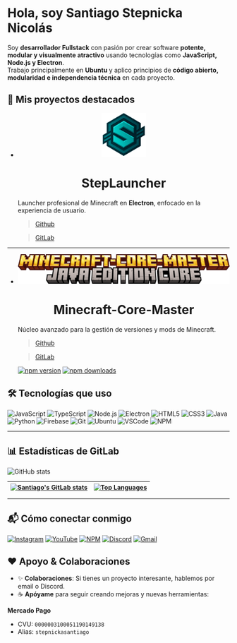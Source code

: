 # Hola, soy Santiago Stepnicka Nicolás

Soy **desarrollador Fullstack** con pasión por crear software **potente, modular y visualmente atractivo** usando tecnologías como **JavaScript, Node.js y Electron**.  
Trabajo principalmente en **Ubuntu** y aplico principios de **código abierto, modularidad e independencia técnica** en cada proyecto.

## 🌟 Mis proyectos destacados

- 
  <p align="center">
    <img src="./images/steplauncher.png" alt="Error al cargar imagen  -" loading="lazy" width="100px">
    <h1 align="center">StepLauncher</h1>
  </p> 

  Launcher profesional de Minecraft en **Electron**, enfocado en la experiencia de usuario.
  > [ Github ](https://github.com/SantiagoStepnicka2025/StepLauncher)

  > [ GitLab ](https://gitlab.com/SantiagoStepnicka2025/StepLauncher)

---

- 
  <p align="center">
    <img src="./images/minecraft_tittle.png" alt="Error al cargar imagen  -" loading="lazy" width="500px">
    <h1 align="center">Minecraft-Core-Master</h1>
  </p>  

  Núcleo avanzado para la gestión de versiones y mods de Minecraft.
  > [ Github ](https://github.com/SantiagoStepnicka2025/StepLauncher)

  > [ GitLab ](https://gitlab.com/SantiagoStepnicka2025/StepLauncher)

  [![npm version](https://img.shields.io/npm/v/minecraft-core-master.svg)](https://www.npmjs.com/package/minecraft-core-master)
  [![npm downloads](https://img.shields.io/npm/dt/minecraft-core-master.svg)](https://www.npmjs.com/package/minecraft-core-master)

## 🛠️ Tecnologías que uso

![JavaScript](https://img.shields.io/badge/-JavaScript-black?style=flat-square&logo=javascript)
![TypeScript](https://img.shields.io/badge/-TypeScript-black?style=flat-square&logo=typescript)
![Node.js](https://img.shields.io/badge/-Node.js-black?style=flat-square&logo=node.js)
![Electron](https://img.shields.io/badge/-Electron-black?style=flat-square&logo=electron)
![HTML5](https://img.shields.io/badge/-HTML5-black?style=flat-square&logo=html5)
![CSS3](https://img.shields.io/badge/-CSS3-black?style=flat-square&logo=css3)
![Java](https://img.shields.io/badge/-Java-black?style=flat-square&logo=java)
![Python](https://img.shields.io/badge/-Python-black?style=flat-square&logo=python)
![Firebase](https://img.shields.io/badge/-Firebase-black?style=flat-square&logo=firebase)
![Git](https://img.shields.io/badge/-Git-black?style=flat-square&logo=git)
![Ubuntu](https://img.shields.io/badge/-Ubuntu-black?style=flat-square&logo=ubuntu)
![VSCode](https://img.shields.io/badge/-VSCode-black?style=flat-square&logo=visual-studio-code)
![NPM](https://img.shields.io/badge/-NPM-black?style=flat-square&logo=npm)

---

## 📊 Estadísticas de GitLab
![GitHub stats](https://github-readme-stats.vercel.app/api?username=novastepstudio&show_icons=true&theme=radical)

| <a href="https://gitlab.com/novastepstudio"><img src="https://gitlab-readme-stats.vercel.app/api?username=novastepstudio&show_icons=true&hide_border=true&theme=radical" alt="Santiago's GitLab stats" /></a> | <a href="https://gitlab.com/novastepstudio"><img src="https://gitlab-readme-stats.vercel.app/api/top-langs/?username=novastepstudio&layout=compact&hide_border=true&theme=radical" alt="Top Languages" /></a> |
| --------------------------------------------------------------------------------------------------------------------------------------------------------------------------------------------------------------- | --------------------------------------------------------------------------------------------------------------------------------------------------------------------------------------------------------------- |

---

## 📬 Cómo conectar conmigo

<p>
<a href="https://instagram.com/stepnickast"><img alt="Instagram" src="https://img.shields.io/badge/-Instagram-E4405F?style=flat-square&logo=instagram&logoColor=white" /></a>
<a href="https://www.youtube.com/@steplauncher-mc"><img alt="YouTube" src="https://img.shields.io/badge/-YouTube-FF0000?style=flat-square&logo=youtube&logoColor=white" /></a>
<a href="https://www.npmjs.com/~SantiagoStepnicka2025"><img alt="NPM" src="https://img.shields.io/badge/-NPM-CB3837?style=flat-square&logo=npm&logoColor=white" /></a>
<a href="https://discord.gg/YAqpTWQByM"><img alt="Discord" src="https://img.shields.io/badge/-Discord-7289DA?style=flat-square&logo=discord&logoColor=white" /></a>
<a href="mailto:stepnicka012@gmail.com"><img alt="Gmail" src="https://img.shields.io/badge/-Email-D14836?style=flat-square&logo=gmail&logoColor=white" /></a>
</p>

## ❤️ Apoyo & Colaboraciones

- ✨ **Colaboraciones**: Si tienes un proyecto interesante, hablemos por email o Discord.  
- ☕ **Apóyame** para seguir creando mejoras y nuevas herramientas:

**Mercado Pago**  
- CVU: `0000003100051190149138`  
- Alias: `stepnickasantiago`
